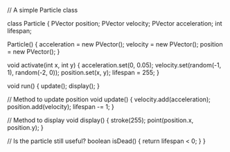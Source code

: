 // A simple Particle class

class Particle {
  PVector position;
  PVector velocity;
  PVector acceleration;
  int lifespan;

  Particle() {
    acceleration = new PVector();
    velocity = new PVector();
    position = new PVector();
  }

  void activate(int x, int y) {
    acceleration.set(0, 0.05);
    velocity.set(random(-1, 1), random(-2, 0));
    position.set(x, y);
    lifespan = 255;
  }

  void run() {
    update();
    display();
  }

  // Method to update position
  void update() {
    velocity.add(acceleration);
    position.add(velocity);
    lifespan -= 1;
  }

  // Method to display
  void display() {
    stroke(255);
    point(position.x, position.y);
  }

  // Is the particle still useful?
  boolean isDead() {
    return lifespan < 0;
  }
}
